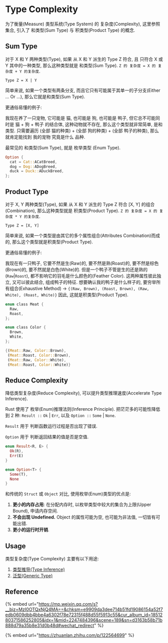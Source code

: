 # Type Complexity

为了衡量(Measure) 类型系统(Type System) 的 复杂度(Complexity), 这里参照集合, 引入了 和类型(Sum Type) 与 积类型(Product Type) 的概念.&#x20;

## Sum Type

对于 X 和 Y 两种类型(Type), 如果 从 X 和 Y 派生的 Type Z 符合, 且 只符合 X 或 Y 其中的一种类型, 那么这种类型就是 和类型(Sum Type). `Z 的 复杂度 = X 的 复杂度 + Y 的复杂度`.

```
Type Z = X | Y
```

简单来说, 如果一个类型有两条分支, 而且它只有可能属于其单一的子分支(Either ... Or ...), 那么它就是和类型(Sum Type).

更通俗易懂的例子:&#x20;

我现在养了一只宠物, 它可能是 猫, 也可能是 狗, 也可能是 鸭子, 但它总不可能同时是 猫 + 狗 + 鸭子 的结合体, 这种动物就不存在, 那么这个类型就非常简单, 是和类型. 只需要遍历 (全部 猫的种类) + (全部 狗的种类) + (全部 鸭子的种类), 那么 就肯定能找到 我的宠物 究竟是什么 品种.&#x20;

最常见的 和类型(Sum Type), 就是 枚举类型 (Enum Type).

```rust
Option {
  cat = Cat::ACatBreed,
  dog = Dog::ADogBreed,
  duck = Duck::ADuckBreed,
};
```

## Product Type

对于 X, Y 两种类型(Type), 如果 从 X 和 Y 派生的 Type Z 符合 \[X, Y] 的组合(Combination), 那么这种类型就是 积类型(Product Type). `Z 的 复杂度 = X 的 复杂度 * Y 的复杂度`.

```
Type Z = [X, Y]
```

简单来说, 如果一个类型是由其它的多个属性组合(Attributes Combination)而成的, 那么这个类型就是积类型(Product Type).&#x20;

更通俗易懂的例子:

我现在有一只鸭子, 它要不然是生(Raw)的, 要不然是熟(Roast)的, 要不然是棕色(Brown)的, 要不然就是白色(White)的. 但是一个鸭子不管是生的还是熟的(`Raw`|`Roast`), 都不影响它的羽毛是什么颜色的(Feather Color). 这两种属性彼此独立, 又可以彼此结合, 组成鸭子的特征. 想要确认我的鸭子是什么样子的, 要穷举所有组合(Exhaustive Method) -> `{(Raw, Brown), (Roast, Brown), (Raw, White), (Roast, White)}` 因此, 这就是积类型(Product Type).&#x20;

```rust
enum class Meat {
  Raw,
  Roast,
};

enum class Color {
  Brown,
  White,
};

{(Meat::Raw, Color::Brown), 
 (Meat::Roast, Color::Brown), 
 (Meat::Raw, Color::White), 
 (Meat::Roast, Color::White)}
```

## Reduce Complexity

降低类型复杂度(Reduce Complexity), 可以提升类型推理速度(Accelerate Type Inference).

Rust 使用了 枚举(Enum)推理法则(Inference Principle). 把茫茫多的可能性降低到 2 种: `Result ::` `Ok` | `Err`, 以及 `Option ::` `Some` | `None`.&#x20;

`Result` 用于 判断函数运行过程是否出现了错误.&#x20;

`Option` 用于 判断返回结果的值是否是空值.

```rust
enum Result<R, E> {
  Ok(R),
  Err(E)
}

enum Option<T> {
  Some(T),
  None
}
```

和传统的 `Struct` 或 `Object` 对比, 使用枚举(Enum)类型的优点是:

1. **更小的内存占用**: 在分配内存时, 以枚举类型中较大的集合为上限(Upper Bound), 申请内存空间.
2. **不会出现 Undefined.** Object 的属性可能为空, 也可能为非法值, 一切皆有可能出错.
3. **更小的运行时开销**.&#x20;

## Usage

类型复杂度(Type Complexity) 主要有以下用途:

1. [类型推导(Type Inference)](../compilation/type-inference.md)
2. [泛型(Generic Type)](generic-type.md)

## Reference

{% embed url="https://mp.weixin.qq.com/s?__biz=MzI0OTQxNjQ4MA==&chksm=e9909da3dee714b51fd19086154a52f7edb0609dbb4bbe4a6302f78e72315f488d55f5913c55&cur_album_id=1851280371586252805&idx=1&mid=2247484396&scene=189&sn=d3163b58b71b888d79a35b8e31d0b48d#wechat_redirect" %}

{% embed url="https://zhuanlan.zhihu.com/p/122564699" %}
